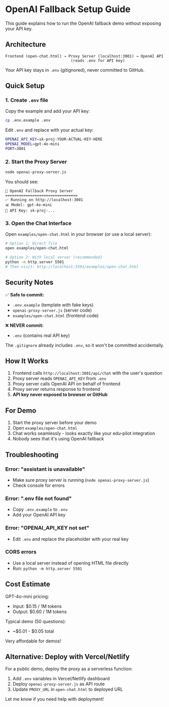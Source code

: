 # OpenAI Fallback Setup Guide

This guide explains how to run the OpenAI fallback demo without exposing your API key.

## Architecture

```
Frontend (open-chat.html) → Proxy Server (localhost:3001) → OpenAI API
                             (reads .env for API key)
```

Your API key stays in `.env` (gitignored), never committed to GitHub.

## Quick Setup

### 1. Create `.env` file

Copy the example and add your API key:

```bash
cp .env.example .env
```

Edit `.env` and replace with your actual key:

```bash
OPENAI_API_KEY=sk-proj-YOUR-ACTUAL-KEY-HERE
OPENAI_MODEL=gpt-4o-mini
PORT=3001
```

### 2. Start the Proxy Server

```bash
node openai-proxy-server.js
```

You should see:

```
🚀 OpenAI Fallback Proxy Server
================================
✅ Running on http://localhost:3001
📊 Model: gpt-4o-mini
🔐 API Key: sk-proj-...
```

### 3. Open the Chat Interface

Open `examples/open-chat.html` in your browser (or use a local server):

```bash
# Option 1: Direct file
open examples/open-chat.html

# Option 2: With local server (recommended)
python -m http.server 5501
# Then visit: http://localhost:5501/examples/open-chat.html
```

## Security Notes

✅ **Safe to commit:**
- `.env.example` (template with fake keys)
- `openai-proxy-server.js` (server code)
- `examples/open-chat.html` (frontend code)

❌ **NEVER commit:**
- `.env` (contains real API key)

The `.gitignore` already includes `.env`, so it won't be committed accidentally.

## How It Works

1. Frontend calls `http://localhost:3001/api/chat` with the user's question
2. Proxy server reads `OPENAI_API_KEY` from `.env`
3. Proxy server calls OpenAI API on behalf of frontend
4. Proxy server returns response to frontend
5. **API key never exposed to browser or GitHub**

## For Demo

1. Start the proxy server before your demo
2. Open `examples/open-chat.html`
3. Chat works seamlessly - looks exactly like your edu-pilot integration
4. Nobody sees that it's using OpenAI fallback

## Troubleshooting

### Error: "assistant is unavailable"
- Make sure proxy server is running (`node openai-proxy-server.js`)
- Check console for errors

### Error: ".env file not found"
- Copy `.env.example` to `.env`
- Add your OpenAI API key

### Error: "OPENAI_API_KEY not set"
- Edit `.env` and replace the placeholder with your real key

### CORS errors
- Use a local server instead of opening HTML file directly
- Run: `python -m http.server 5501`

## Cost Estimate

GPT-4o-mini pricing:
- Input: $0.15 / 1M tokens
- Output: $0.60 / 1M tokens

Typical demo (50 questions):
- ~$0.01 - $0.05 total

Very affordable for demos!

## Alternative: Deploy with Vercel/Netlify

For a public demo, deploy the proxy as a serverless function:

1. Add `.env` variables in Vercel/Netlify dashboard
2. Deploy `openai-proxy-server.js` as API route
3. Update `PROXY_URL` in `open-chat.html` to deployed URL

Let me know if you need help with deployment!